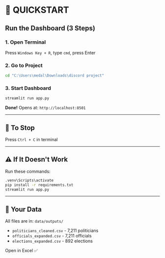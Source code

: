 # 🚀 QUICKSTART

## Run the Dashboard (3 Steps)

### 1. Open Terminal
Press `Windows Key + R`, type `cmd`, press Enter

### 2. Go to Project
```bash
cd "C:\Users\medal\Downloads\discord project"
```

### 3. Start Dashboard
```bash
streamlit run app.py
```

**Done!** Opens at: `http://localhost:8501`

---

## 🛑 To Stop
Press `Ctrl + C` in terminal

---

## ⚠️ If It Doesn't Work

Run these commands:
```bash
.venv\Scripts\activate
pip install -r requirements.txt
streamlit run app.py
```

---

## 📁 Your Data
All files are in: `data/outputs/`

- `politicians_cleaned.csv` - 7,211 politicians
- `officials_expanded.csv` - 7,211 officials  
- `elections_expanded.csv` - 892 elections

Open in Excel ✅
